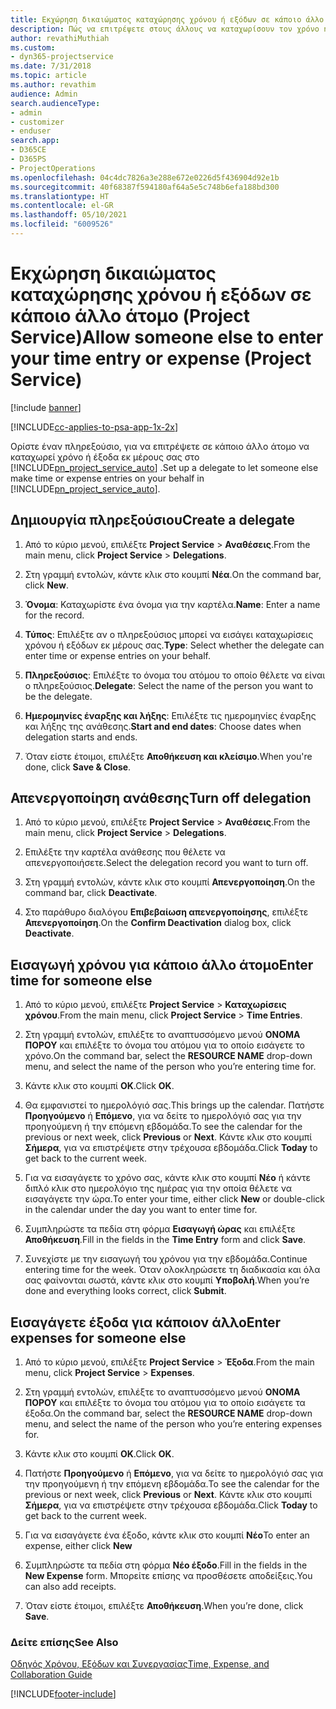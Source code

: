 ```yaml
---
title: Εκχώρηση δικαιώματος καταχώρησης χρόνου ή εξόδων σε κάποιο άλλο άτομο
description: Πώς να επιτρέψετε στους άλλους να καταχωρίσουν τον χρόνο ή τα έξοδα στο Project Service
author: revathiMuthiah
ms.custom:
- dyn365-projectservice
ms.date: 7/31/2018
ms.topic: article
ms.author: revathim
audience: Admin
search.audienceType:
- admin
- customizer
- enduser
search.app:
- D365CE
- D365PS
- ProjectOperations
ms.openlocfilehash: 04c4dc7826a3e288e672e0226d5f436904d92e1b
ms.sourcegitcommit: 40f68387f594180af64a5e5c748b6efa188bd300
ms.translationtype: HT
ms.contentlocale: el-GR
ms.lasthandoff: 05/10/2021
ms.locfileid: "6009526"
---
```

# <a name="allow-someone-else-to-enter-your-time-entry-or-expense-project-service"></a><span data-ttu-id="fa067-103">Εκχώρηση δικαιώματος καταχώρησης χρόνου ή εξόδων σε κάποιο άλλο άτομο (Project Service)</span><span class="sxs-lookup"><span data-stu-id="fa067-103">Allow someone else to enter your time entry or expense (Project Service)</span></span>

[!include [banner](../includes/psa-now-project-operations.md)]

[!INCLUDE[cc-applies-to-psa-app-1x-2x](../includes/cc-applies-to-psa-app-1x-2x.md)]

<span data-ttu-id="fa067-104">Ορίστε έναν πληρεξούσιο, για να επιτρέψετε σε κάποιο άλλο άτομο να καταχωρεί χρόνο ή έξοδα εκ μέρους σας στο [!INCLUDE[pn_project_service_auto](../includes/pn-project-service-auto.md)] .</span><span class="sxs-lookup"><span data-stu-id="fa067-104">Set up a delegate to let someone else make time or expense entries on your behalf in [!INCLUDE[pn_project_service_auto](../includes/pn-project-service-auto.md)].</span></span>  
  
## <a name="create-a-delegate"></a><span data-ttu-id="fa067-105">Δημιουργία πληρεξούσιου</span><span class="sxs-lookup"><span data-stu-id="fa067-105">Create a delegate</span></span>  
  
1.  <span data-ttu-id="fa067-106">Από το κύριο μενού, επιλέξτε **Project Service** > **Αναθέσεις**.</span><span class="sxs-lookup"><span data-stu-id="fa067-106">From the main menu, click **Project Service** > **Delegations**.</span></span>  
  
2.  <span data-ttu-id="fa067-107">Στη γραμμή εντολών, κάντε κλικ στο κουμπί **Νέα**.</span><span class="sxs-lookup"><span data-stu-id="fa067-107">On the command bar, click **New**.</span></span>  
  
3. <span data-ttu-id="fa067-108">**Όνομα**: Καταχωρίστε ένα όνομα για την καρτέλα.</span><span class="sxs-lookup"><span data-stu-id="fa067-108">**Name**: Enter a name for the record.</span></span>  
  
4. <span data-ttu-id="fa067-109">**Τύπος**: Επιλέξτε αν ο πληρεξούσιος μπορεί να εισάγει καταχωρίσεις χρόνου ή εξόδων εκ μέρους σας.</span><span class="sxs-lookup"><span data-stu-id="fa067-109">**Type**: Select whether the delegate can enter time or expense entries on your behalf.</span></span>  
  
5. <span data-ttu-id="fa067-110">**Πληρεξούσιος**: Επιλέξτε το όνομα του ατόμου το οποίο θέλετε να είναι ο πληρεξούσιος.</span><span class="sxs-lookup"><span data-stu-id="fa067-110">**Delegate**: Select the name of the person you want to be the delegate.</span></span>  
  
6. <span data-ttu-id="fa067-111">**Ημερομηνίες έναρξης και λήξης**: Επιλέξτε τις ημερομηνίες έναρξης και λήξης της ανάθεσης.</span><span class="sxs-lookup"><span data-stu-id="fa067-111">**Start and end dates**: Choose dates when delegation starts and ends.</span></span>  
  
7.  <span data-ttu-id="fa067-112">Όταν είστε έτοιμοι, επιλέξτε **Αποθήκευση και κλείσιμο**.</span><span class="sxs-lookup"><span data-stu-id="fa067-112">When you're done, click **Save & Close**.</span></span>  
  
## <a name="turn-off-delegation"></a><span data-ttu-id="fa067-113">Απενεργοποίηση ανάθεσης</span><span class="sxs-lookup"><span data-stu-id="fa067-113">Turn off delegation</span></span>  
  
1.  <span data-ttu-id="fa067-114">Από το κύριο μενού, επιλέξτε **Project Service** > **Αναθέσεις**.</span><span class="sxs-lookup"><span data-stu-id="fa067-114">From the main menu, click **Project Service** > **Delegations**.</span></span>  
  
2.  <span data-ttu-id="fa067-115">Επιλέξτε την καρτέλα ανάθεσης που θέλετε να απενεργοποιήσετε.</span><span class="sxs-lookup"><span data-stu-id="fa067-115">Select the delegation record you want to turn off.</span></span>  
  
3.  <span data-ttu-id="fa067-116">Στη γραμμή εντολών, κάντε κλικ στο κουμπί **Απενεργοποίηση**.</span><span class="sxs-lookup"><span data-stu-id="fa067-116">On the command bar, click **Deactivate**.</span></span>  
  
4.  <span data-ttu-id="fa067-117">Στο παράθυρο διαλόγου **Επιβεβαίωση απενεργοποίησης**, επιλέξτε **Απενεργοποίηση**.</span><span class="sxs-lookup"><span data-stu-id="fa067-117">On the **Confirm Deactivation** dialog box, click **Deactivate**.</span></span>  
  
## <a name="enter-time-for-someone-else"></a><span data-ttu-id="fa067-118">Εισαγωγή χρόνου για κάποιο άλλο άτομο</span><span class="sxs-lookup"><span data-stu-id="fa067-118">Enter time for someone else</span></span>  
  
1.  <span data-ttu-id="fa067-119">Από το κύριο μενού, επιλέξτε **Project Service** > **Καταχωρίσεις χρόνου**.</span><span class="sxs-lookup"><span data-stu-id="fa067-119">From the main menu, click **Project Service** > **Time Entries**.</span></span>  
  
2.  <span data-ttu-id="fa067-120">Στη γραμμή εντολών, επιλέξτε το αναπτυσσόμενο μενού **ΟΝΟΜΑ ΠΟΡΟΥ** και επιλέξτε το όνομα του ατόμου για το οποίο εισάγετε το χρόνο.</span><span class="sxs-lookup"><span data-stu-id="fa067-120">On the command bar, select the **RESOURCE NAME** drop-down menu, and select the name of the person who you’re entering time for.</span></span>  
  
3.  <span data-ttu-id="fa067-121">Κάντε κλικ στο κουμπί **OK**.</span><span class="sxs-lookup"><span data-stu-id="fa067-121">Click **OK**.</span></span>  
  
4.  <span data-ttu-id="fa067-122">Θα εμφανιστεί το ημερολόγιό σας.</span><span class="sxs-lookup"><span data-stu-id="fa067-122">This brings up the calendar.</span></span> <span data-ttu-id="fa067-123">Πατήστε **Προηγούμενο** ή **Επόμενο**, για να δείτε το ημερολόγιό σας για την προηγούμενη ή την επόμενη εβδομάδα.</span><span class="sxs-lookup"><span data-stu-id="fa067-123">To see the calendar for the previous or next week, click **Previous** or **Next**.</span></span> <span data-ttu-id="fa067-124">Κάντε κλικ στο κουμπί **Σήμερα**, για να επιστρέψετε στην τρέχουσα εβδομάδα.</span><span class="sxs-lookup"><span data-stu-id="fa067-124">Click **Today** to get back to the current week.</span></span>  
  
5.  <span data-ttu-id="fa067-125">Για να εισαγάγετε το χρόνο σας, κάντε κλικ στο κουμπί **Νέο** ή κάντε διπλό κλικ στο ημερολόγιο της ημέρας για την οποία θέλετε να εισαγάγετε την ώρα.</span><span class="sxs-lookup"><span data-stu-id="fa067-125">To enter your time, either click **New** or double-click in the calendar under the day you want to enter time for.</span></span>  
  
6.  <span data-ttu-id="fa067-126">Συμπληρώστε τα πεδία στη φόρμα **Εισαγωγή ώρας** και επιλέξτε **Αποθήκευση**.</span><span class="sxs-lookup"><span data-stu-id="fa067-126">Fill in the fields in the **Time Entry** form and click **Save**.</span></span>  
  
7.  <span data-ttu-id="fa067-127">Συνεχίστε με την εισαγωγή του χρόνου για την εβδομάδα.</span><span class="sxs-lookup"><span data-stu-id="fa067-127">Continue entering time for the week.</span></span> <span data-ttu-id="fa067-128">Όταν ολοκληρώσετε τη διαδικασία και όλα σας φαίνονται σωστά, κάντε κλικ στο κουμπί **Υποβολή**.</span><span class="sxs-lookup"><span data-stu-id="fa067-128">When you’re done and everything looks correct, click **Submit**.</span></span>  
  
## <a name="enter-expenses-for-someone-else"></a><span data-ttu-id="fa067-129">Εισαγάγετε έξοδα για κάποιον άλλο</span><span class="sxs-lookup"><span data-stu-id="fa067-129">Enter expenses for someone else</span></span>  
  
1.  <span data-ttu-id="fa067-130">Από το κύριο μενού, επιλέξτε **Project Service** > **Έξοδα**.</span><span class="sxs-lookup"><span data-stu-id="fa067-130">From the main menu, click **Project Service** > **Expenses**.</span></span>  
  
2.  <span data-ttu-id="fa067-131">Στη γραμμή εντολών, επιλέξτε το αναπτυσσόμενο μενού **ΟΝΟΜΑ ΠΟΡΟΥ** και επιλέξτε το όνομα του ατόμου για το οποίο εισάγετε τα έξοδα.</span><span class="sxs-lookup"><span data-stu-id="fa067-131">On the command bar, select the **RESOURCE NAME** drop-down menu, and select the name of the person who you’re entering expenses for.</span></span>  
  
3.  <span data-ttu-id="fa067-132">Κάντε κλικ στο κουμπί **OK**.</span><span class="sxs-lookup"><span data-stu-id="fa067-132">Click **OK**.</span></span>  
  
4.  <span data-ttu-id="fa067-133">Πατήστε **Προηγούμενο** ή **Επόμενο**, για να δείτε το ημερολόγιό σας για την προηγούμενη ή την επόμενη εβδομάδα.</span><span class="sxs-lookup"><span data-stu-id="fa067-133">To see the calendar for the previous or next week, click **Previous** or **Next**.</span></span> <span data-ttu-id="fa067-134">Κάντε κλικ στο κουμπί **Σήμερα**, για να επιστρέψετε στην τρέχουσα εβδομάδα.</span><span class="sxs-lookup"><span data-stu-id="fa067-134">Click **Today** to get back to the current week.</span></span>  
  
5.  <span data-ttu-id="fa067-135">Για να εισαγάγετε ένα έξοδο, κάντε κλικ στο κουμπί **Νέο**</span><span class="sxs-lookup"><span data-stu-id="fa067-135">To enter an expense, either click **New**</span></span>  
  
6.  <span data-ttu-id="fa067-136">Συμπληρώστε τα πεδία στη φόρμα **Νέο έξοδο**.</span><span class="sxs-lookup"><span data-stu-id="fa067-136">Fill in the fields in the **New Expense** form.</span></span> <span data-ttu-id="fa067-137">Μπορείτε επίσης να προσθέσετε αποδείξεις.</span><span class="sxs-lookup"><span data-stu-id="fa067-137">You can also add receipts.</span></span>  
  
7.  <span data-ttu-id="fa067-138">Όταν είστε έτοιμοι, επιλέξτε **Αποθήκευση**.</span><span class="sxs-lookup"><span data-stu-id="fa067-138">When you’re done, click **Save**.</span></span>  
  
### <a name="see-also"></a><span data-ttu-id="fa067-139">Δείτε επίσης</span><span class="sxs-lookup"><span data-stu-id="fa067-139">See Also</span></span>  
 [<span data-ttu-id="fa067-140">Οδηγός Χρόνου, Εξόδων και Συνεργασίας</span><span class="sxs-lookup"><span data-stu-id="fa067-140">Time, Expense, and Collaboration Guide</span></span>](../psa/time-expense-collaboration-guide.md)


[!INCLUDE[footer-include](../includes/footer-banner.md)]